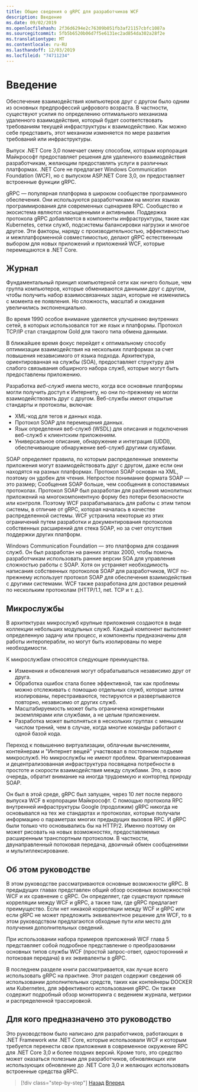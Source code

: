 ```yaml
---
title: Общие сведения о gRPC для разработчиков WCF
description: Введение
ms.date: 09/02/2019
ms.openlocfilehash: 2f36d6294e2c76309b051fb3af21157cbfc1087a
ms.sourcegitcommit: 5fb5b6520b06d7f5e6131ec2ad854da302a28f2e
ms.translationtype: MT
ms.contentlocale: ru-RU
ms.lasthandoff: 12/03/2019
ms.locfileid: "74711234"
---
```

# <a name="introduction"></a>Введение

Обеспечение взаимодействия компьютеров друг с другом было одним из основных предпрофессий цифрового возраста. В частности, существуют усилия по определению оптимального механизма удаленного взаимодействия, который будет соответствовать требованиям текущей инфраструктуры к взаимодействию. Как можно себе представить, этот механизм изменяется по мере развития требований или инфраструктуры.

Выпуск .NET Core 3,0 помечает смену способом, которым корпорация Майкрософт предоставляет решения для удаленного взаимодействия разработчикам, желающим предоставлять услуги в различных платформах. .NET Core не предлагает Windows Communication Foundation (WCF), но с выпуском ASP.NET Core 3,0, он предоставляет встроенные функции gRPC.

gRPC — популярная платформа в широком сообществе программного обеспечения. Они используются разработчиками на многих языках программирования для современных сценариев RPC. Сообщество и экосистема являются насыщенными и активными. Поддержка протокола gRPC добавляется в компоненты инфраструктуры, такие как Kubernetes, сетки служб, подсистемы балансировки нагрузки и многое другое. Эти факторы, наряду с производительностью, эффективностью и межплатформенной совместимостью, делают gRPC естественным выбором для новых приложений и приложений WCF, которые перемещаются в .NET Core.

## <a name="history"></a>Журнал

Фундаментальный принцип компьютерной сети как ничего больше, чем группа компьютеров, которые обмениваются данными друг с другом, чтобы получить набор взаимосвязанных задач, которые не изменились с момента ее появления. Но сложность, масштаб и ожидания увеличились экспоненциально.  

Во время 1990 особое внимание уделяется улучшению внутренних сетей, в которых использовался тот же язык и платформы. Протокол TCP/IP стал стандартом Gold для такого типа обмена данными.

В ближайшее время фокус перейдет к оптимальному способу оптимизации взаимодействия на нескольких платформах за счет повышения независимого от языка подхода. Архитектура, ориентированная на службы (SOA), предоставляет структуру для слабого связывания обширного набора служб, которые могут быть предоставлены приложению.

Разработка *веб-служб* имела место, когда все основные платформы могли получить доступ к Интернету, но они по-прежнему не могли взаимодействовать друг с другом. Веб-службы имеют открытые стандарты и протоколы, включая:

- XML-код для тегов и данных кода.
- Протокол SOAP для перемещения данных.
- Язык определения веб-служб (WSDL) для описания и подключения веб-служб к клиентским приложениям.
- Универсальное описание, обнаружение и интеграция (UDDI), обеспечивающие обнаружение веб-служб другими службами.

SOAP определяет правила, по которым распределенные элементы приложения могут взаимодействовать друг с другом, даже если они находятся на разных платформах. Протокол SOAP основан на XML, поэтому он удобен для чтения. Непростое понимание формата SOAP — это размер; Сообщения SOAP больше, чем сообщения в сопоставимых протоколах. Протокол SOAP был разработан для разбиения монолитных приложений на многокомпонентную форму без потери безопасности или контроля. Поэтому WCF разрабатывалась для работы с этим типом системы, в отличие от gRPC, которая началась в качестве распределенной системы. WCF устранила некоторые из этих ограничений путем разработки и документирования протоколов собственных расширений для стека SOAP, но за счет отсутствия поддержки других платформ.

Windows Communication Foundation — это платформа для создания служб. Он был разработан на ранних этапах 2000, чтобы помочь разработчикам использовать ранние версии SOA для управления сложностью работы с SOAP. Хотя он устраняет необходимость написания собственных протоколов SOAP для разработчиков, WCF по-прежнему использует протокол SOAP для обеспечения взаимодействия с другими системами. WCF также разработана для доставки решений по нескольким протоколам (HTTP/1.1, net. TCP и т. д.).

## <a name="microservices"></a>Микрослужбы

В архитектурах микрослужб крупные приложения создаются в виде коллекции небольших модульных служб. Каждый компонент выполняет определенную задачу или процесс, и компоненты предназначены для работы интероперабли, но могут быть изолированы по мере необходимости.

К микрослужбам относятся следующие преимущества.

- Изменения и обновления могут обрабатываться независимо друг от друга.
- Обработка ошибок стала более эффективной, так как проблемы можно отслеживать с помощью отдельных служб, которые затем изолированы, перестраиваются, тестируются и развертываются повторно, независимо от других служб.
- Масштабируемость может быть ограничена конкретными экземплярами или службами, а не целым приложением.
- Разработка может выполняться в нескольких группах с меньшим числом трений, чем в случае, когда многие команды работают с одной базой кода.

Переход к повышению виртуализации, облачным вычислениям, контейнерам и "Интернет вещей" участвовал в постоянном подъеме микрослужб. Но микрослужбы не имеют проблем. Фрагментированная и децентрализованная инфраструктура посвящена потребности в простоте и скорости взаимодействия между службами. Это, в свою очередь, обратит внимание на иногда трудоемкую и контортед природу SOAP.

Он был в этой среде, gRPC был запущен, через 10 лет после первого выпуска WCF в корпорации Майкрософт. С помощью протокола RPC внутренней инфраструктуры Google (продолжим) gRPC никогда не основывался на тех же стандартах и протоколах, которые получали информацию о параметрах многих предыдущих вызовов RPC. И gRPC были только что основывались бы на HTTP/2. Именно поэтому он может рисовать на новых возможностях, предоставляемых расширенным транспортным протоколом. В частности, двунаправленный потоковая передача, двоичный обмен сообщениями и мультиплексирование.

## <a name="about-this-guide"></a>Об этом руководстве

В этом руководстве рассматриваются основные возможности gRPC. В предыдущих главах представлен общий обзор основных возможностей WCF и их сравнение с gRPC. Он определяет, где существуют прямые корреляции между WCF и gRPC, а также там, где gRPC предлагает преимущество. Если нет никакой корреляции между WCF и gRPC или если gRPC не может предложить эквивалентное решение для WCF, то в этом руководством предлагаются обходные пути или место для получения дополнительных сведений.

При использовании набора примеров приложений WCF глава 5 представляет собой подробное представление о преобразовании основных типов службы WCF (простой запрос-ответ, односторонний и потоковая передача) в их эквиваленты в gRPC.

В последнем разделе книги рассматривается, как лучше всего использовать gRPC на практике. Этот раздел содержит сведения об использовании дополнительных средств, таких как контейнеры DOCKER или Kubernetes, для эффективного использования gRPC. Он также содержит подробный обзор мониторинга с ведением журнала, метрики и распределенной трассировкой.

## <a name="who-this-guide-is-for"></a>Для кого предназначено это руководство

Это руководством было написано для разработчиков, работающих в .NET Framework или .NET Core, которые использовали WCF и которым требуется перенести свои приложения в современное окружение RPC для .NET Core 3,0 и более поздних версий. Кроме того, это средство может оказаться полезным для разработчиков, обновляющих или использующих обновление до .NET Core 3,0 и желающих использовать встроенные средства gRPC.

>[!div class="step-by-step"]
>[Назад](index.md)
>[Вперед](grpc-overview.md)
